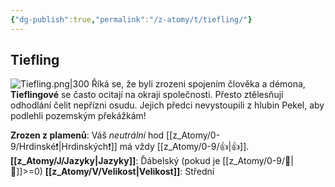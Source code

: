 ```yaml
---
{"dg-publish":true,"permalink":"/z-atomy/t/tiefling/"}
---
```


## Tiefling
![Tiefling.png|300](/img/user/z_img/Tiefling.png)
Říká se, že byli zrozeni spojením člověka a démona, **Tieflingové** se často ocitají na okraji společnosti. Přesto ztělesňují odhodlání čelit nepřízni osudu. Jejich předci nevystoupili z hlubin Pekel, aby podlehli pozemským překážkám!

**Zrozen z plamenů**: Váš *neutrální* hod [[z_Atomy/0-9/Hrdinské❗\|Hrdinských❗]] má vždy [[z_Atomy/0-9/👍\|👍]].
**[[z_Atomy/J/Jazyky\|Jazyky]]**: Ďábelský (pokud je [[z_Atomy/0-9/📖\|📖]]>=0)
**[[z_Atomy/V/Velikost\|Velikost]]**: Střední